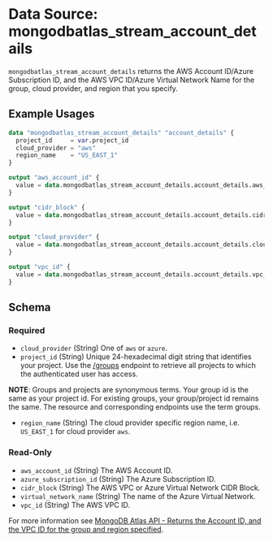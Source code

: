 # Data Source: mongodbatlas_stream_account_details

`mongodbatlas_stream_account_details` returns the AWS Account ID/Azure Subscription ID, and the AWS VPC ID/Azure Virtual Network Name for the group, cloud provider, and region that you specify.

## Example Usages
```terraform
data "mongodbatlas_stream_account_details" "account_details" {
  project_id     = var.project_id
  cloud_provider = "aws"
  region_name    = "US_EAST_1"
}

output "aws_account_id" {
  value = data.mongodbatlas_stream_account_details.account_details.aws_account_id
}

output "cidr_block" {
  value = data.mongodbatlas_stream_account_details.account_details.cidr_block
}

output "cloud_provider" {
  value = data.mongodbatlas_stream_account_details.account_details.cloud_provider
}

output "vpc_id" {
  value = data.mongodbatlas_stream_account_details.account_details.vpc_id
}
```

<!-- schema generated by tfplugindocs -->
## Schema

### Required

- `cloud_provider` (String) One of `aws` or `azure`.
- `project_id` (String) Unique 24-hexadecimal digit string that identifies your project. Use the [/groups](https://www.mongodb.com/docs/atlas/reference/api-resources-spec/v2/#tag/Projects/operation/listProjects) endpoint to retrieve all projects to which the authenticated user has access.

**NOTE**: Groups and projects are synonymous terms. Your group id is the same as your project id. For existing groups, your group/project id remains the same. The resource and corresponding endpoints use the term groups.
- `region_name` (String) The cloud provider specific region name, i.e. `US_EAST_1` for cloud provider `aws`.

### Read-Only

- `aws_account_id` (String) The AWS Account ID.
- `azure_subscription_id` (String) The Azure Subscription ID.
- `cidr_block` (String) The AWS VPC or Azure Virtual Network CIDR Block.
- `virtual_network_name` (String) The name of the Azure Virtual Network.
- `vpc_id` (String) The AWS VPC ID.

For more information see [MongoDB Atlas API - Returns the Account ID, and the VPC ID for the group and region specified](https://www.mongodb.com/docs/atlas/reference/api-resources-spec/v2/#tag/Streams/operation/getAccountDetails).

